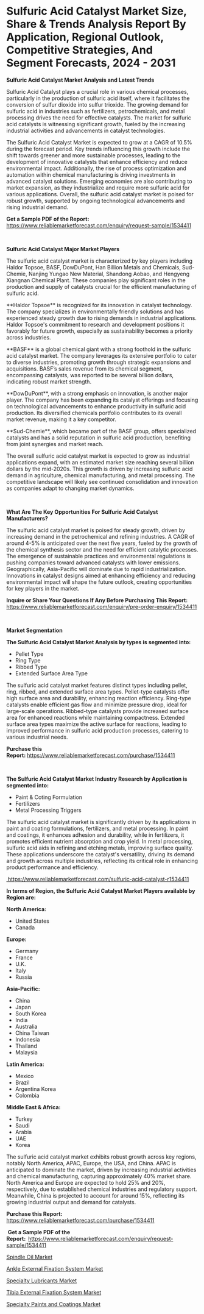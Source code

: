 <p><h1>Sulfuric Acid Catalyst Market Size, Share & Trends Analysis Report By Application, Regional Outlook, Competitive Strategies, And Segment Forecasts, 2024 - 2031</h1></p><p><strong>Sulfuric Acid Catalyst Market Analysis and Latest Trends</strong></p>
<p><p>Sulfuric Acid Catalyst plays a crucial role in various chemical processes, particularly in the production of sulfuric acid itself, where it facilitates the conversion of sulfur dioxide into sulfur trioxide. The growing demand for sulfuric acid in industries such as fertilizers, petrochemicals, and metal processing drives the need for effective catalysts. The market for sulfuric acid catalysts is witnessing significant growth, fueled by the increasing industrial activities and advancements in catalyst technologies.</p><p>The Sulfuric Acid Catalyst Market is expected to grow at a CAGR of 10.5% during the forecast period. Key trends influencing this growth include the shift towards greener and more sustainable processes, leading to the development of innovative catalysts that enhance efficiency and reduce environmental impact. Additionally, the rise of process optimization and automation within chemical manufacturing is driving investments in advanced catalyst solutions. Emerging economies are also contributing to market expansion, as they industrialize and require more sulfuric acid for various applications. Overall, the sulfuric acid catalyst market is poised for robust growth, supported by ongoing technological advancements and rising industrial demand.</p></p>
<p><strong>Get a Sample PDF of the Report:&nbsp;</strong> <a href="https://www.reliablemarketforecast.com/enquiry/request-sample/1534411?utm_campaign=1129&utm_medium=2&utm_source=Github&utm_content=ia&utm_term=09112024&utm_id=sulfuric-acid-catalyst">https://www.reliablemarketforecast.com/enquiry/request-sample/1534411</a></p>
<p>&nbsp;</p>
<p><strong>Sulfuric Acid Catalyst Major Market Players</strong></p>
<p><p>The sulfuric acid catalyst market is characterized by key players including Haldor Topsoe, BASF, DowDuPont, Han Billion Metals and Chemicals, Sud-Chemie, Nanjing Yungao New Material, Shandong Aobao, and Hengyeng Xiangnan Chemical Plant. These companies play significant roles in the production and supply of catalysts crucial for the efficient manufacturing of sulfuric acid.</p><p>**Haldor Topsoe** is recognized for its innovation in catalyst technology. The company specializes in environmentally friendly solutions and has experienced steady growth due to rising demands in industrial applications. Haldor Topsoe's commitment to research and development positions it favorably for future growth, especially as sustainability becomes a priority across industries.</p><p>**BASF** is a global chemical giant with a strong foothold in the sulfuric acid catalyst market. The company leverages its extensive portfolio to cater to diverse industries, promoting growth through strategic expansions and acquisitions. BASF’s sales revenue from its chemical segment, encompassing catalysts, was reported to be several billion dollars, indicating robust market strength.</p><p>**DowDuPont**, with a strong emphasis on innovation, is another major player. The company has been expanding its catalyst offerings and focusing on technological advancements to enhance productivity in sulfuric acid production. Its diversified chemicals portfolio contributes to its overall market revenue, making it a key competitor.</p><p>**Sud-Chemie**, which became part of the BASF group, offers specialized catalysts and has a solid reputation in sulfuric acid production, benefiting from joint synergies and market reach.</p><p>The overall sulfuric acid catalyst market is expected to grow as industrial applications expand, with an estimated market size reaching several billion dollars by the mid-2020s. This growth is driven by increasing sulfuric acid demand in agriculture, chemical manufacturing, and metal processing. The competitive landscape will likely see continued consolidation and innovation as companies adapt to changing market dynamics.</p></p>
<p>&nbsp;</p>
<p><strong>What Are The Key Opportunities For Sulfuric Acid Catalyst Manufacturers?</strong></p>
<p><p>The sulfuric acid catalyst market is poised for steady growth, driven by increasing demand in the petrochemical and refining industries. A CAGR of around 4-5% is anticipated over the next five years, fueled by the growth of the chemical synthesis sector and the need for efficient catalytic processes. The emergence of sustainable practices and environmental regulations is pushing companies toward advanced catalysts with lower emissions. Geographically, Asia-Pacific will dominate due to rapid industrialization. Innovations in catalyst designs aimed at enhancing efficiency and reducing environmental impact will shape the future outlook, creating opportunities for key players in the market.</p></p>
<p><strong>Inquire or Share Your Questions If Any Before Purchasing This Report:</strong> <a href="https://www.reliablemarketforecast.com/enquiry/pre-order-enquiry/1534411?utm_campaign=1129&utm_medium=2&utm_source=Github&utm_content=ia&utm_term=09112024&utm_id=sulfuric-acid-catalyst">https://www.reliablemarketforecast.com/enquiry/pre-order-enquiry/1534411</a></p>
<p>&nbsp;</p>
<p><strong>Market Segmentation</strong></p>
<p><strong>The Sulfuric Acid Catalyst Market Analysis by types is segmented into:</strong></p>
<p><ul><li>Pellet Type</li><li>Ring Type</li><li>Ribbed Type</li><li>Extended Surface Area Type</li></ul></p>
<p><p>The sulfuric acid catalyst market features distinct types including pellet, ring, ribbed, and extended surface area types. Pellet-type catalysts offer high surface area and durability, enhancing reaction efficiency. Ring-type catalysts enable efficient gas flow and minimize pressure drop, ideal for large-scale operations. Ribbed-type catalysts provide increased surface area for enhanced reactions while maintaining compactness. Extended surface area types maximize the active surface for reactions, leading to improved performance in sulfuric acid production processes, catering to various industrial needs.</p></p>
<p><strong>Purchase this Report:&nbsp;</strong><a href="https://www.reliablemarketforecast.com/purchase/1534411?utm_campaign=1129&utm_medium=2&utm_source=Github&utm_content=ia&utm_term=09112024&utm_id=sulfuric-acid-catalyst">https://www.reliablemarketforecast.com/purchase/1534411</a></p>
<p>&nbsp;</p>
<p><strong>The Sulfuric Acid Catalyst Market Industry Research by Application is segmented into:</strong></p>
<p><ul><li>Paint & Coting Formulation</li><li>Fertilizers</li><li>Metal Processing Triggers</li></ul></p>
<p><p>The sulfuric acid catalyst market is significantly driven by its applications in paint and coating formulations, fertilizers, and metal processing. In paint and coatings, it enhances adhesion and durability, while in fertilizers, it promotes efficient nutrient absorption and crop yield. In metal processing, sulfuric acid aids in refining and etching metals, improving surface quality. These applications underscore the catalyst's versatility, driving its demand and growth across multiple industries, reflecting its critical role in enhancing product performance and efficiency.</p></p>
<p><a href="https://www.reliablemarketforecast.com/sulfuric-acid-catalyst-r1534411?utm_campaign=1129&utm_medium=2&utm_source=Github&utm_content=ia&utm_term=09112024&utm_id=sulfuric-acid-catalyst">&nbsp;https://www.reliablemarketforecast.com/sulfuric-acid-catalyst-r1534411</a></p>
<p><strong>In terms of Region, the Sulfuric Acid Catalyst Market Players available by Region are:</strong></p>
<p>
    <p> <strong> North America: </strong>
        <ul>
            <li>United States</li>
            <li>Canada</li>
        </ul>
        </p> 
    <p> <strong> Europe: </strong>
        <ul>
            <li>Germany</li>
            <li>France</li>
            <li>U.K.</li>
            <li>Italy</li>
            <li>Russia</li>
        </ul>
        </p> 
    <p> <strong> Asia-Pacific: </strong>
        <ul>
            <li>China</li>
            <li>Japan</li>
            <li>South Korea</li>
            <li>India</li>
            <li>Australia</li>
            <li>China Taiwan</li>
            <li>Indonesia</li>
            <li>Thailand</li>
            <li>Malaysia</li>
        </ul>
        </p> 
    <p> <strong> Latin America: </strong>
        <ul>
            <li>Mexico</li>
            <li>Brazil</li>
            <li>Argentina Korea</li>
            <li>Colombia</li>
        </ul>
        </p> 
    <p> <strong> Middle East & Africa: </strong>
        <ul>
            <li>Turkey</li>
            <li>Saudi</li>
            <li>Arabia</li>
            <li>UAE</li>
            <li>Korea</li>
        </ul>
    </p>
    </p>
<p><p>The sulfuric acid catalyst market exhibits robust growth across key regions, notably North America, APAC, Europe, the USA, and China. APAC is anticipated to dominate the market, driven by increasing industrial activities and chemical manufacturing, capturing approximately 40% market share. North America and Europe are expected to hold 25% and 20%, respectively, due to established chemical industries and regulatory support. Meanwhile, China is projected to account for around 15%, reflecting its growing industrial output and demand for catalysts.</p></p>
<p><strong>Purchase this Report: </strong><a href="https://www.reliablemarketforecast.com/purchase/1534411?utm_campaign=1129&utm_medium=2&utm_source=Github&utm_content=ia&utm_term=09112024&utm_id=sulfuric-acid-catalyst">https://www.reliablemarketforecast.com/purchase/1534411</a></p>
<p>&nbsp;<strong>Get a Sample PDF of the Report:&nbsp;&nbsp;</strong><a href="https://www.reliablemarketforecast.com/enquiry/request-sample/1534411?utm_campaign=1129&utm_medium=2&utm_source=Github&utm_content=ia&utm_term=09112024&utm_id=sulfuric-acid-catalyst">https://www.reliablemarketforecast.com/enquiry/request-sample/1534411</a></p>
<p><strong></strong></p>
<p><p><a href="https://github.com/juliaficg7n3/Market-Research-Report-List-1/blob/main/spindle-oil-market.md?utm_campaign=1129&utm_medium=2&utm_source=Github&utm_content=ia&utm_term=09112024&utm_id=sulfuric-acid-catalyst">Spindle Oil Market</a></p><p><a href="https://issuu.com/reportprime-2/docs/ankle-external-fixation-system-mark_8382f54739c26b?utm_campaign=1129&utm_medium=2&utm_source=Github&utm_content=ia&utm_term=09112024&utm_id=sulfuric-acid-catalyst">Ankle External Fixation System Market</a></p><p><a href="https://github.com/janeengrenong0/Market-Research-Report-List-1/blob/main/specialty-lubricants-market.md?utm_campaign=1129&utm_medium=2&utm_source=Github&utm_content=ia&utm_term=09112024&utm_id=sulfuric-acid-catalyst">Specialty Lubricants Market</a></p><p><a href="https://issuu.com/reportprime-2/docs/tibia-external-fixation-system-mark_a6eb55951e6f91?utm_campaign=1129&utm_medium=2&utm_source=Github&utm_content=ia&utm_term=09112024&utm_id=sulfuric-acid-catalyst">Tibia External Fixation System Market</a></p><p><a href="https://github.com/loanv6asmitty/Market-Research-Report-List-1/blob/main/specialty-paints-and-coatings-market.md?utm_campaign=1129&utm_medium=2&utm_source=Github&utm_content=ia&utm_term=09112024&utm_id=sulfuric-acid-catalyst">Specialty Paints and Coatings Market</a></p></p>